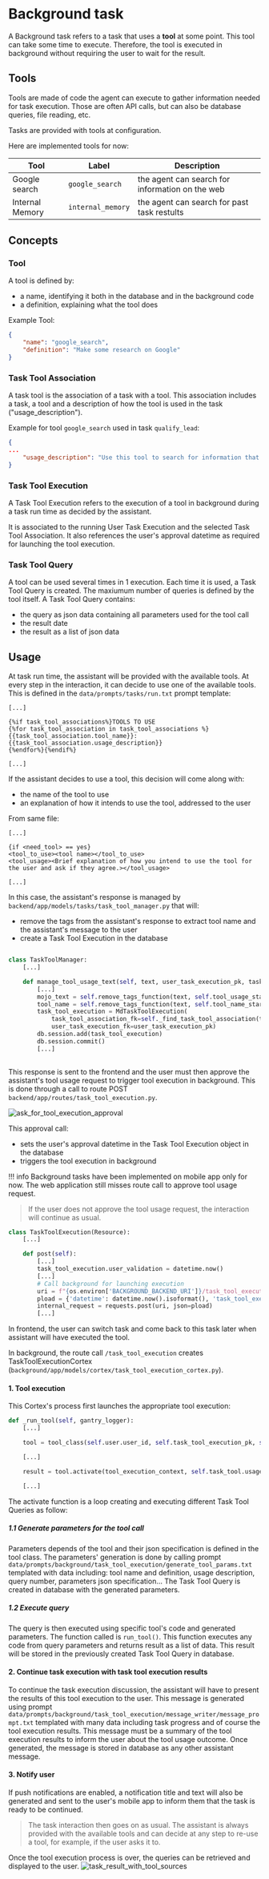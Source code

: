 # Background task

A Background task refers to a task that uses a **tool** at some point. This tool can take some time to execute. Therefore, the tool is executed in background without requiring the user to wait for the result.

## Tools
Tools are made of code the agent can execute to gather information needed for task execution.
Those are often API calls, but can also be database queries, file reading, etc.

Tasks are provided with tools at configuration.

Here are implemented tools for now:

| Tool | Label | Description |
| --- | --- | --- |
| Google search | `google_search` | the agent can search for information on the web |
| Internal Memory | `internal_memory` | the agent can search for past task restults |

## Concepts

### Tool
A tool is defined by:

- a name, identifying it both in the database and in the background code
- a definition, explaining what the tool does

Example Tool:

```json
{
    "name": "google_search",
    "definition": "Make some research on Google"
}
```

### Task Tool Association
A task tool is the association of a task with a tool. This association includes a task, a tool and a description of how the tool is used in the task ("usage_description").

Example for tool `google_search` used in task `qualify_lead`:
```json
{
...
    "usage_description": "Use this tool to search for information that could help you qualify the lead.\n Start with a general research about the company to find its industry. A google query made only of the company name is usually the best way to go at first. Make sure you spell the company name correctly. Then look for the company's industry trends, news, and recent events."
}
```

### Task Tool Execution

A Task Tool Execution refers to the execution of a tool in background during a task run time as decided by the assistant.

It is associated to the running User Task Execution and the selected Task Tool Association. It also references the user's approval datetime as required for launching the tool execution.

### Task Tool Query
A tool can be used several times in 1 execution. Each time it is used, a Task Tool Query is created. The maxiumum number of queries is defined by the tool itself.
A Task Tool Query contains:

- the query as json data containing all parameters used for the tool call
- the result date
- the result as a list of json data

## Usage
At task run time, the assistant will be provided with the available tools. At every step in the interaction, it can decide to use one of the available tools.
This is defined in the `data/prompts/tasks/run.txt` prompt template:
```
[...]

{%if task_tool_associations%}TOOLS TO USE
{%for task_tool_association in task_tool_associations %}{{task_tool_association.tool_name}}: {{task_tool_association.usage_description}}
{%endfor%}{%endif%}

[...]
```


If the assistant decides to use a tool, this decision will come along with:

- the name of the tool to use
- an explanation of how it intends to use the tool, addressed to the user

From same file:
```
[...]

{if <need_tool> == yes}
<tool_to_use><tool name></tool_to_use>
<tool_usage><Brief explanation of how you intend to use the tool for the user and ask if they agree.></tool_usage>

[...]
```

In this case, the assistant's response is managed by `backend/app/models/tasks/task_tool_manager.py` that will:

- remove the tags from the assistant's response to extract tool name and the assistant's message to the user
- create a Task Tool Execution in the database

```python

class TaskToolManager:
    [...]

    def manage_tool_usage_text(self, text, user_task_execution_pk, task_tool_associations_json):
        [...]
        mojo_text = self.remove_tags_function(text, self.tool_usage_start_tag, self.tool_usage_end_tag)
        tool_name = self.remove_tags_function(text, self.tool_name_start_tag, self.tool_name_end_tag)
        task_tool_execution = MdTaskToolExecution(
            task_tool_association_fk=self._find_task_tool_association(tool_name, task_tool_associations_json)['task_tool_association_pk'],
            user_task_execution_fk=user_task_execution_pk)
        db.session.add(task_tool_execution)
        db.session.commit()
        [...]
      
```

This response is sent to the frontend and the user must then approve the assistant's tool usage request to trigger tool execution in background. This is done through a call to route POST `backend/app/routes/task_tool_execution.py`. 

![ask_for_tool_execution_approval](/images/task_execution/ask_for_tool_execution_approval.PNG)

This approval call:

- sets the user's approval datetime in the Task Tool Execution object in the database
- triggers the tool execution in background

!!! info
    Background tasks have been implemented on mobile app only for now. The web application still misses route call to approve tool usage request.

> If the user does not approve the tool usage request, the interaction will continue as usual.

```python
class TaskToolExecution(Resource):
    [...]

    def post(self):
        [...]
        task_tool_execution.user_validation = datetime.now()
        [...]
        # Call background for launching execution
        uri = f"{os.environ['BACKGROUND_BACKEND_URI']}/task_tool_execution"
        pload = {'datetime': datetime.now().isoformat(), 'task_tool_execution_pk': task_tool_execution_pk}
        internal_request = requests.post(uri, json=pload)
        [...]

```
In frontend, the user can switch task and come back to this task later when assistant will have executed the tool.

In background, the route call `/task_tool_execution` creates TaskToolExecutionCortex (`background/app/models/cortex/task_tool_execution_cortex.py`).

#### 1. Tool execution
This Cortex's process first launches the appropriate tool execution:
```python
def _run_tool(self, gantry_logger):
    [...]

    tool = tool_class(self.user.user_id, self.task_tool_execution_pk, self.user_task_execution.user_task_execution_pk, self.task.name_for_system, gantry_logger, self.conversation_list)

    [...]

    result = tool.activate(tool_execution_context, self.task_tool.usage_description, self.knowledge_collector, user_id=self.user.user_id)

    [...]
```

The activate function is a loop creating and executing different Task Tool Queries as follow:
##### 1.1 Generate parameters for the tool call
Parameters depends of the tool and their json specification is defined in the tool class. The parameters' generation is done by calling prompt `data/prompts/background/task_tool_execution/generate_tool_params.txt` templated with data including: tool name and definition, usage description, query number, parameters json specification...
The Task Tool Query is created in database with the generated parameters.

##### 1.2 Execute query
The query is then executed using specific tool's code and generated parameters. The function called is `run_tool()`.
This function executes any code from query parameters and returns result as a list of data.
This result will be stored in the previously created Task Tool Query in database.

#### 2. Continue task execution with task tool execution results
To continue the task execution discussion, the assistant will have to present the results of this tool execution to the user.
This message is generated using prompt `data/prompts/background/task_tool_execution/message_writer/message_prompt.txt` templated with many data including task progress and of course the tool execution results.
This message must be a summary of the tool execution results to inform the user about the tool usage outcome.
Once generated, the message is stored in database as any other assistant message.

#### 3. Notify user
If push notifications are enabled, a notification title and text will also be generated and sent to the user's mobile app to inform them that the task is ready to be continued.

> The task interaction then goes on as usual. The assistant is always provided with the available tools and can decide at any step to re-use a tool, for example, if the user asks it to.


Once the tool execution process is over, the queries can be retrieved and displayed to the user.
![task_result_with_tool_sources](/images/task_execution/task_result_with_tool_sources.jpeg)